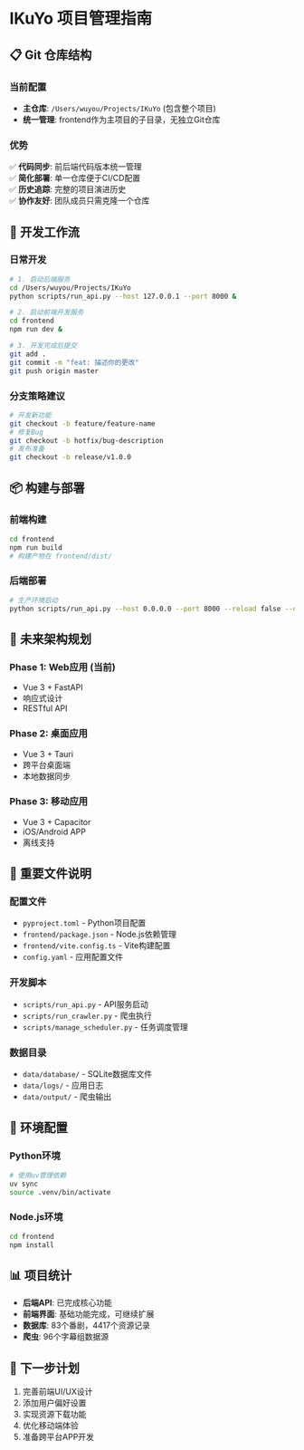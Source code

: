 # IKuYo 项目管理指南

## 📋 Git 仓库结构

### 当前配置
- **主仓库**: `/Users/wuyou/Projects/IKuYo` (包含整个项目)
- **统一管理**: frontend作为主项目的子目录，无独立Git仓库

### 优势
✅ **代码同步**: 前后端代码版本统一管理  
✅ **简化部署**: 单一仓库便于CI/CD配置  
✅ **历史追踪**: 完整的项目演进历史  
✅ **协作友好**: 团队成员只需克隆一个仓库  

## 🚀 开发工作流

### 日常开发
```bash
# 1. 启动后端服务
cd /Users/wuyou/Projects/IKuYo
python scripts/run_api.py --host 127.0.0.1 --port 8000 &

# 2. 启动前端开发服务
cd frontend
npm run dev &

# 3. 开发完成后提交
git add .
git commit -m "feat: 描述你的更改"
git push origin master
```

### 分支策略建议
```bash
# 开发新功能
git checkout -b feature/feature-name
# 修复Bug
git checkout -b hotfix/bug-description
# 发布准备
git checkout -b release/v1.0.0
```

## 📦 构建与部署

### 前端构建
```bash
cd frontend
npm run build
# 构建产物在 frontend/dist/
```

### 后端部署
```bash
# 生产环境启动
python scripts/run_api.py --host 0.0.0.0 --port 8000 --reload false --debug false
```

## 🎯 未来架构规划

### Phase 1: Web应用 (当前)
- Vue 3 + FastAPI
- 响应式设计
- RESTful API

### Phase 2: 桌面应用
- Vue 3 + Tauri
- 跨平台桌面端
- 本地数据同步

### Phase 3: 移动应用
- Vue 3 + Capacitor
- iOS/Android APP
- 离线支持

## 📁 重要文件说明

### 配置文件
- `pyproject.toml` - Python项目配置
- `frontend/package.json` - Node.js依赖管理
- `frontend/vite.config.ts` - Vite构建配置
- `config.yaml` - 应用配置文件

### 开发脚本
- `scripts/run_api.py` - API服务启动
- `scripts/run_crawler.py` - 爬虫执行
- `scripts/manage_scheduler.py` - 任务调度管理

### 数据目录
- `data/database/` - SQLite数据库文件
- `data/logs/` - 应用日志
- `data/output/` - 爬虫输出

## 🔧 环境配置

### Python环境
```bash
# 使用uv管理依赖
uv sync
source .venv/bin/activate
```

### Node.js环境
```bash
cd frontend
npm install
```

## 📊 项目统计
- **后端API**: 已完成核心功能
- **前端界面**: 基础功能完成，可继续扩展
- **数据库**: 83个番剧，4417个资源记录
- **爬虫**: 96个字幕组数据源

## 🎯 下一步计划
1. 完善前端UI/UX设计
2. 添加用户偏好设置
3. 实现资源下载功能
4. 优化移动端体验
5. 准备跨平台APP开发 